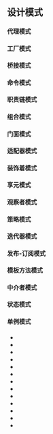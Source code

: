 <!--
 * @Author: your name
 * @Date: 2021-09-07 19:27:14
 * @LastEditTime: 2021-09-07 19:59:48
 * @LastEditors: Please set LastEditors
 * @Description: In User Settings Edit
 * @FilePath: \notes\study notes\设计模式\设计模式.md
-->

## 设计模式

<!-- ---------------------------- -->

#### 代理模式

<!-- ---------------------------- -->

#### 工厂模式

#### 桥接模式

#### 命令模式

#### 职责链模式

<!-- ---------------------------- -->

#### 组合模式

#### 门面模式

#### 适配器模式

#### 装饰着模式

#### 享元模式

#### 观察者模式

<!-- ---------------------------- -->

#### 策略模式

#### 迭代器模式

#### 发布-订阅模式

#### 模板方法模式

#### 中介者模式

#### 状态模式

#### 单例模式

<!-- ---------------------------- -->

-
-
-
-
-
-
-
-
-
-
-
-
-
